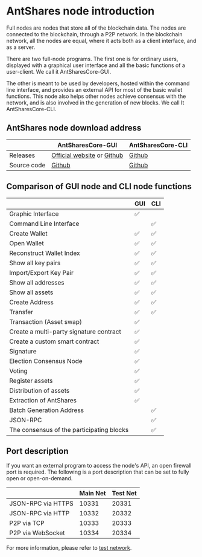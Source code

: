 # AntShares node introduction

Full nodes are nodes that store all of the blockchain data. The nodes are connected to the blockchain, through a P2P network. In the blockchain network, all the nodes are equal, where it acts both as a client interface, and as a server.

There are two full-node programs. The first one is for ordinary users, displayed with a graphical user interface and all the basic functions of a user-client. We call it AntSharesCore-GUI.

The other is meant to be used by developers, hosted within the command line interface, and provides an external API for most of the basic wallet functions. This node also helps other nodes achieve consensus with the network, and is also involved in the generation of new blocks. We call It AntSharesCore-CLI.

## AntShares node download address

|      | AntSharesCore-GUI                        | AntSharesCore-CLI                        |
| ---- | ---------------------------------------- | ---------------------------------------- |
| Releases | [Official website](https://www.antshares.org/download) or [Github](https://github.com/antshares/antsharescore/releases) | [Github](https://github.com/AntShares/antsharescore/releases) |
Source code | [Github](https://github.com/antshares/antsharescore) | [Github](https://github.com/antshares/antsharescore) |

## Comparison of GUI node and CLI node functions

|           | GUI  | CLI  |
| --------- | ---- | ---- |
| Graphic Interface | ✅    |      |
| Command Line Interface |      | ✅    |
| Create Wallet | ✅    | ✅    |
| Open Wallet | ✅    | ✅  |
| Reconstruct Wallet Index | ✅    | ✅    |
| Show all key pairs | ✅    | ✅    |
| Import/Export Key Pair | ✅    | ✅    |
| Show all addresses | ✅    | ✅    |
| Show all assets | ✅    | ✅    |
| Create Address | ✅    | ✅    |
| Transfer | ✅    | ✅    |
| Transaction (Asset swap)  | ✅    |      |
| Create a multi-party signature contract | ✅    |      |
| Create a custom smart contract | ✅    |      |
| Signature | ✅    |      |
| Election Consensus Node | ✅    |      |
| Voting | ✅    |      |
| Register assets | ✅    |      |
| Distribution of assets | ✅    |      |
| Extraction of AntShares | ✅    |      |
| Batch Generation Address  |      | ✅    |
| JSON-RPC |      | ✅    |
| The consensus of the participating blocks |      | ✅    |

## Port description

If you want an external program to access the node's API, an open firewall port is required. The following is a port description that can be set to fully open or open-on-demand.

|                    | Main Net | Test Net |
| ------------------ | ------------ | ------------- |
| JSON-RPC via HTTPS | 10331        | 20331         |
| JSON-RPC via HTTP  | 10332        | 20332         |
| P2P via TCP        | 10333        | 20333         |
| P2P via WebSocket  | 10334        | 20334         |

For more information, please refer to [test network](testnet.md).
